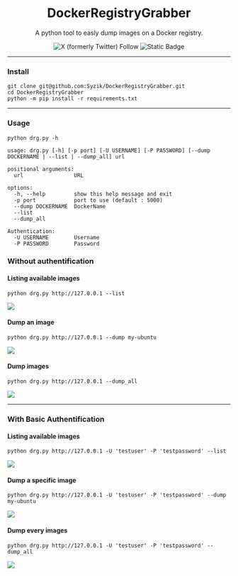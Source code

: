 <h1 align="center">DockerRegistryGrabber</h1>
<p align="center">
    A python tool to easly dump images on a Docker registry.
</p>
<p align="center">
<img  alt="X (formerly Twitter) Follow" src="https://img.shields.io/twitter/follow/syziksecu">
<img alt="Static Badge" src="https://img.shields.io/badge/python-3.7+-blue.svg">
</p>

---
### Install 
```
git clone git@github.com:Syzik/DockerRegistryGrabber.git
cd DockerRegistryGrabber
python -m pip install -r requirements.txt
```

---
### Usage 
```
python drg.py -h                                                                      

usage: drg.py [-h] [-p port] [-U USERNAME] [-P PASSWORD] [--dump DOCKERNAME | --list | --dump_all] url

positional arguments:
  url                URL

options:
  -h, --help         show this help message and exit
  -p port            port to use (default : 5000)
  --dump DOCKERNAME  DockerName
  --list
  --dump_all

Authentication:
  -U USERNAME        Username
  -P PASSWORD        Password
```

### Without authentification 

#### Listing available images  
```
python drg.py http://127.0.0.1 --list
```
![](./screenshot/list.png)

#### Dump an image
```
python drg.py http://127.0.0.1 --dump my-ubuntu
``` 
![](./screenshot/dump1.png)

#### Dump images 
```
python drg.py http://127.0.0.1 --dump_all
```
![](./screenshot/dump_all.png)

---

### With Basic Authentification

#### Listing available images
```
python drg.py http://127.0.0.1 -U 'testuser' -P 'testpassword' --list
```
![](screenshot/authlist.png)

#### Dump a specific image 
```
python drg.py http://127.0.0.1 -U 'testuser' -P 'testpassword' --dump my-ubuntu
```
![](screenshot/authdump1.png)

#### Dump every images 
```
python drg.py http://127.0.0.1 -U 'testuser' -P 'testpassword' --dump_all
```
![](screenshot/authdump_all.png)

